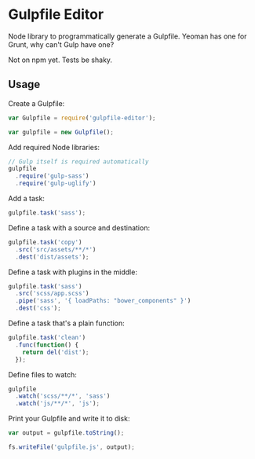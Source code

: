 # Gulpfile Editor

Node library to programmatically generate a Gulpfile. Yeoman has one for Grunt, why can't Gulp have one?

Not on npm yet. Tests be shaky.

## Usage

Create a Gulpfile:

```js
var Gulpfile = require('gulpfile-editor');

var gulpfile = new Gulpfile();
```

Add required Node libraries:

```js
// Gulp itself is required automatically
gulpfile
  .require('gulp-sass')
  .require('gulp-uglify')
```

Add a task:

```js
gulpfile.task('sass');
```

Define a task with a source and destination:

```js
gulpfile.task('copy')
  .src('src/assets/**/*')
  .dest('dist/assets');
```

Define a task with plugins in the middle:

```js
gulpfile.task('sass')
  .src('scss/app.scss')
  .pipe('sass', '{ loadPaths: "bower_components" }')
  .dest('css');
```

Define a task that's a plain function:

```js
gulpfile.task('clean')
  .func(function() {
    return del('dist');
  });
```

Define files to watch:

```js
gulpfile
  .watch('scss/**/*', 'sass')
  .watch('js/**/*', 'js');
```

Print your Gulpfile and write it to disk:

```js
var output = gulpfile.toString();

fs.writeFile('gulpfile.js', output);
```
